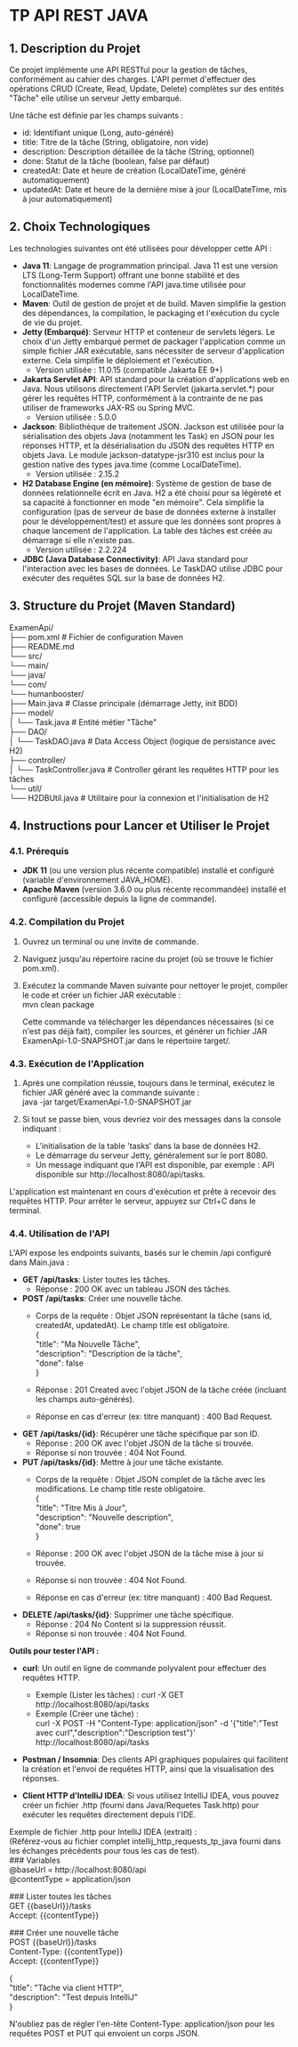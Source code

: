 # **TP API REST JAVA**

## **1\. Description du Projet**

Ce projet implémente une API RESTful pour la gestion de tâches, conformément au cahier des charges. L'API permet d'effectuer des opérations CRUD (Create, Read, Update, Delete) complètes sur des entités "Tâche" elle utilise un serveur Jetty embarqué.

Une tâche est définie par les champs suivants :

* id: Identifiant unique (Long, auto-généré)  
* title: Titre de la tâche (String, obligatoire, non vide)  
* description: Description détaillée de la tâche (String, optionnel)  
* done: Statut de la tâche (boolean, false par défaut)  
* createdAt: Date et heure de création (LocalDateTime, généré automatiquement)  
* updatedAt: Date et heure de la dernière mise à jour (LocalDateTime, mis à jour automatiquement)

## **2\. Choix Technologiques**

Les technologies suivantes ont été utilisées pour développer cette API :

* **Java 11**: Langage de programmation principal. Java 11 est une version LTS (Long-Term Support) offrant une bonne stabilité et des fonctionnalités modernes comme l'API java.time utilisée pour LocalDateTime.  
* **Maven**: Outil de gestion de projet et de build. Maven simplifie la gestion des dépendances, la compilation, le packaging et l'exécution du cycle de vie du projet.  
* **Jetty (Embarqué)**: Serveur HTTP et conteneur de servlets légers. Le choix d'un Jetty embarqué permet de packager l'application comme un simple fichier JAR exécutable, sans nécessiter de serveur d'application externe. Cela simplifie le déploiement et l'exécution.  
  * Version utilisée : 11.0.15 (compatible Jakarta EE 9+)  
* **Jakarta Servlet API**: API standard pour la création d'applications web en Java. Nous utilisons directement l'API Servlet (jakarta.servlet.\*) pour gérer les requêtes HTTP, conformément à la contrainte de ne pas utiliser de frameworks JAX-RS ou Spring MVC.  
  * Version utilisée : 5.0.0  
* **Jackson**: Bibliothèque de traitement JSON. Jackson est utilisée pour la sérialisation des objets Java (notamment les Task) en JSON pour les réponses HTTP, et la désérialisation du JSON des requêtes HTTP en objets Java. Le module jackson-datatype-jsr310 est inclus pour la gestion native des types java.time (comme LocalDateTime).  
  * Version utilisée : 2.15.2  
* **H2 Database Engine (en mémoire)**: Système de gestion de base de données relationnelle écrit en Java. H2 a été choisi pour sa légèreté et sa capacité à fonctionner en mode "en mémoire". Cela simplifie la configuration (pas de serveur de base de données externe à installer pour le développement/test) et assure que les données sont propres à chaque lancement de l'application. La table des tâches est créée au démarrage si elle n'existe pas.  
  * Version utilisée : 2.2.224  
* **JDBC (Java Database Connectivity)**: API Java standard pour l'interaction avec les bases de données. Le TaskDAO utilise JDBC pour exécuter des requêtes SQL sur la base de données H2.

## **3\. Structure du Projet (Maven Standard)**

ExamenApi/  
├── pom.xml                     \# Fichier de configuration Maven  
├── README.md                  
└── src/  
    └── main/  
        └── java/  
            └── com/  
                └── humanbooster/  
                    ├── Main.java             \# Classe principale (démarrage Jetty, init BDD)  
                    ├── model/  
                    │   └── Task.java         \# Entité métier "Tâche"  
                    ├── DAO/  
                    │   └── TaskDAO.java      \# Data Access Object (logique de persistance avec H2)  
                    ├── controller/  
                    │   └── TaskController.java  \# Controller gérant les requêtes HTTP pour les tâches  
                    └── util/  
                        └── H2DBUtil.java \# Utilitaire pour la connexion et l'initialisation de H2

## **4\. Instructions pour Lancer et Utiliser le Projet**

### **4.1. Prérequis**

* **JDK 11** (ou une version plus récente compatible) installé et configuré (variable d'environnement JAVA\_HOME).  
* **Apache Maven** (version 3.6.0 ou plus récente recommandée) installé et configuré (accessible depuis la ligne de commande).

### **4.2. Compilation du Projet**

1. Ouvrez un terminal ou une invite de commande.  
2. Naviguez jusqu'au répertoire racine du projet (où se trouve le fichier pom.xml).  
3. Exécutez la commande Maven suivante pour nettoyer le projet, compiler le code et créer un fichier JAR exécutable :  
   mvn clean package

   Cette commande va télécharger les dépendances nécessaires (si ce n'est pas déjà fait), compiler les sources, et générer un fichier JAR ExamenApi-1.0-SNAPSHOT.jar dans le répertoire target/.

### **4.3. Exécution de l'Application**

1. Après une compilation réussie, toujours dans le terminal, exécutez le fichier JAR généré avec la commande suivante :  
   java \-jar target/ExamenApi-1.0-SNAPSHOT.jar

2. Si tout se passe bien, vous devriez voir des messages dans la console indiquant :  
   * L'initialisation de la table 'tasks' dans la base de données H2.  
   * Le démarrage du serveur Jetty, généralement sur le port 8080\.  
   * Un message indiquant que l'API est disponible, par exemple : API disponible sur http://localhost:8080/api/tasks.

L'application est maintenant en cours d'exécution et prête à recevoir des requêtes HTTP. Pour arrêter le serveur, appuyez sur Ctrl+C dans le terminal.

### **4.4. Utilisation de l'API**

L'API expose les endpoints suivants, basés sur le chemin /api configuré dans Main.java :

* **GET /api/tasks**: Lister toutes les tâches.  
  * Réponse : 200 OK avec un tableau JSON des tâches.  
* **POST /api/tasks**: Créer une nouvelle tâche.  
  * Corps de la requête : Objet JSON représentant la tâche (sans id, createdAt, updatedAt). Le champ title est obligatoire.  
    {  
      "title": "Ma Nouvelle Tâche",  
      "description": "Description de la tâche",  
      "done": false  
    }

  * Réponse : 201 Created avec l'objet JSON de la tâche créée (incluant les champs auto-générés).  
  * Réponse en cas d'erreur (ex: titre manquant) : 400 Bad Request.  
* **GET /api/tasks/{id}**: Récupérer une tâche spécifique par son ID.  
  * Réponse : 200 OK avec l'objet JSON de la tâche si trouvée.  
  * Réponse si non trouvée : 404 Not Found.  
* **PUT /api/tasks/{id}**: Mettre à jour une tâche existante.  
  * Corps de la requête : Objet JSON complet de la tâche avec les modifications. Le champ title reste obligatoire.  
    {  
      "title": "Titre Mis à Jour",  
      "description": "Nouvelle description",  
      "done": true  
    }

  * Réponse : 200 OK avec l'objet JSON de la tâche mise à jour si trouvée.  
  * Réponse si non trouvée : 404 Not Found.  
  * Réponse en cas d'erreur (ex: titre manquant) : 400 Bad Request.  
* **DELETE /api/tasks/{id}**: Supprimer une tâche spécifique.  
  * Réponse : 204 No Content si la suppression réussit.  
  * Réponse si non trouvée : 404 Not Found.

**Outils pour tester l'API :**

* **curl**: Un outil en ligne de commande polyvalent pour effectuer des requêtes HTTP.  
  * Exemple (Lister les tâches) : curl \-X GET http://localhost:8080/api/tasks  
  * Exemple (Créer une tâche) :  
    curl \-X POST \-H "Content-Type: application/json" \-d '{"title":"Test avec curl","description":"Description test"}' http://localhost:8080/api/tasks

* **Postman / Insomnia**: Des clients API graphiques populaires qui facilitent la création et l'envoi de requêtes HTTP, ainsi que la visualisation des réponses.  
* **Client HTTP d'IntelliJ IDEA**: Si vous utilisez IntelliJ IDEA, vous pouvez créer un fichier .http (fourni dans Java/Requetes Task.http) pour exécuter les requêtes directement depuis l'IDE.

Exemple de fichier .http pour IntelliJ IDEA (extrait) :  
(Référez-vous au fichier complet intellij\_http\_requests\_tp\_java fourni dans les échanges précédents pour tous les cas de test).  
\#\#\# Variables  
@baseUrl \= http://localhost:8080/api  
@contentType \= application/json

\#\#\# Lister toutes les tâches  
GET {{baseUrl}}/tasks  
Accept: {{contentType}}

\#\#\# Créer une nouvelle tâche  
POST {{baseUrl}}/tasks  
Content-Type: {{contentType}}  
Accept: {{contentType}}

{  
  "title": "Tâche via client HTTP",  
  "description": "Test depuis IntelliJ"  
}

N'oubliez pas de régler l'en-tête Content-Type: application/json pour les requêtes POST et PUT qui envoient un corps JSON.